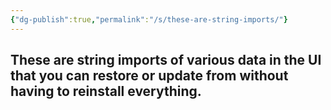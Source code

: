 ```yaml
---
{"dg-publish":true,"permalink":"/s/these-are-string-imports/"}
---
```


## These are string imports of various data in the UI that you can restore or update from without having to reinstall everything.